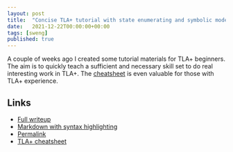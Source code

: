 ```yaml
---
layout: post
title:  "Concise TLA+ tutorial with state enumerating and symbolic model checking"
date:   2021-12-22T00:00:00+00:00
tags: [sweng]
published: true
---
```


A couple of weeks ago I created some tutorial materials for TLA+ beginners. The aim is to quickly teach a sufficient and necessary skill set to do real interesting work in TLA+. The [cheatsheet](https://mbt.informal.systems/docs/tla_basics_tutorials/tla+cheatsheet.html) is even valuable for those with TLA+ experience.

## Links

- [Full writeup](https://mbt.informal.systems/docs/tla_basics_tutorials/tutorial.html)
- [Markdown with syntax highlighting](<https://github.com/informalsystems/modelator/tree/main/jekyll/docs/tla_basics_tutorials>)
- [Permalink](https://web.archive.org/web/20211222144057/https://mbt.informal.systems/docs/tla_basics_tutorials/tutorial.html)
- [TLA+ cheatsheet](https://mbt.informal.systems/docs/tla_basics_tutorials/tla+cheatsheet.html)
